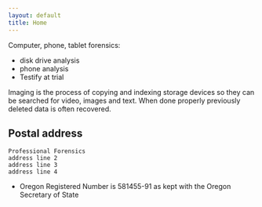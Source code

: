 ```yaml
---
layout: default
title: Home
---
```

Computer, phone, tablet forensics:
* disk drive analysis
* phone analysis
* Testify at trial

Imaging is the process of copying and indexing storage devices so they can be
searched for video, images and text.
When done properly previously deleted data is often recovered.


## Postal address

    Professional Forensics
    address line 2
    address line 3
    address line 4

* Oregon Registered Number is 581455-91 as kept with the Oregon Secretary of State

